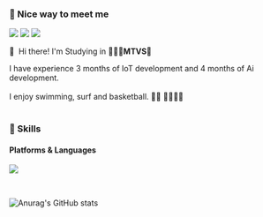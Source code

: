 ### 🤞 Nice way to meet me
<p>
  <a href="https://blog.naver.com" target="_blank"><img src="https://img.shields.io/badge/BLOG-282828?style=flat-square&logo=Notion&logoColor=white"/></a>
  <a href="https://www.instagram.com/" target="_blank"><img src="https://img.shields.io/badge/insta-CB3F7C?style=flat-square&logo=Instagram&logoColor=white"/></a>
  <a href="mailto:lumn93@gmail.com" target="_blank"><img src="https://img.shields.io/badge/Gmail-EA4335?style=flat-square&logo=Gmail&logoColor=white"/></a>
</p>

<p>
  👋&nbsp; Hi there! I'm Studying in <b>👨🏻‍💻MTVS</b>🚀<br/>
  
  I have experience 3 months of IoT development and 4 months of Ai development.<br/><br/>
  I enjoy swimming, surf and basketball. 🏊‍♂️ 🏄‍♂️⛹️‍♂️<br/><br/>
</p>


### 💪 Skills
#### Platforms & Languages
<p>
  <img src="https://img.shields.io/badge/Java-007396?style=flat-square&logo=Java&logoColor=white"/>
</p>



<br>


![Anurag's GitHub stats](https://github-readme-stats.vercel.app/api?username=lumn93&show_icons=true&theme=react)


</div>
